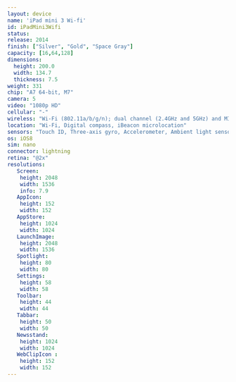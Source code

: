 ```yaml
---
layout: device
name: 'iPad mini 3 Wi-fi'
id: iPadMini3Wifi
status:
release: 2014
finish: ["Silver", "Gold", "Space Gray"]
capacity: [16,64,128]
dimensions:
  height: 200.0
  width: 134.7
  thickness: 7.5
weight: 331
chip: "A7 64-bit, M7"
camera: 5
video: "1080p HD"
cellular: "-"
wireless: "Wi‑Fi (802.11a/​b/​g/​n); dual channel (2.4GHz and 5GHz) and MIMO, Bluetooth 4.0 technology"
location: "Wi‑Fi, Digital compass, iBeacon microlocation"
sensors: "Touch ID, Three-axis gyro, Accelerometer, Ambient light sensor"
os: iOS8
sim: nano
connector: lightning
retina: "@2x"
resolutions:
   Screen:
    height: 2048
    width: 1536
    info: 7.9
   AppIcon:
    height: 152
    width: 152
   AppStore:
    height: 1024
    width: 1024
   LaunchImage:
    height: 2048
    width: 1536
   Spotlight:
    height: 80
    width: 80
   Settings:
    height: 58
    width: 58
   Toolbar:
    height: 44
    width: 44
   Tabbar:
    height: 50
    width: 50
   Newsstand:
    height: 1024
    width: 1024
   WebClipIcon :
    height: 152
    width: 152
---
```

